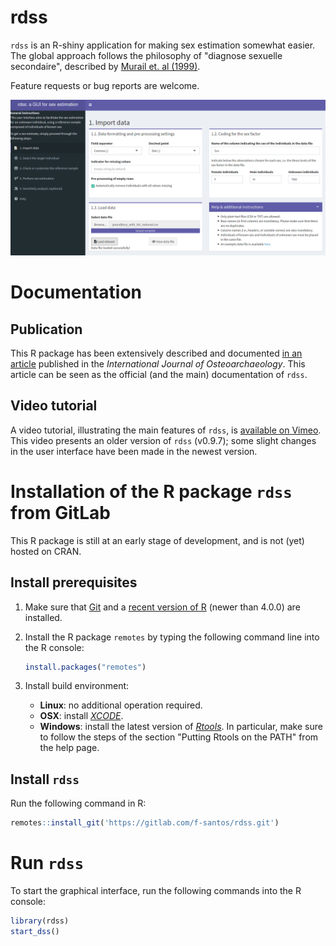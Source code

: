rdss
====

`rdss` is an R-shiny application for making sex estimation somewhat easier. The global approach follows the philosophy of "diagnose sexuelle secondaire", described by [Murail et. al (1999)](https://doi.org/10.1002/(SICI)1099-1212(199901/02)9:1%3C39::AID-OA458%3E3.0.CO;2-V).

Feature requests or bug reports are welcome.

![rdss_UI](./inst/rdss_UI.png "An overview of `rdss` user interface")

# Documentation

## Publication

This R package has been extensively described and documented [in an article](https://doi.org/10.1002/oa.2957) published in the *International Journal of Osteoarchaeology*. This article can be seen as the official (and the main) documentation of `rdss`.

## Video tutorial

A video tutorial, illustrating the main features of `rdss`, is [available on Vimeo](https://vimeo.com/465373176). This video presents an older version of `rdss` (v0.9.7); some slight changes in the user interface have been made in the newest version.

# Installation of the R package `rdss` from GitLab

This R package is still at an early stage of development, and is not (yet) hosted on CRAN.

## Install prerequisites

1. Make sure that [Git](https://git-scm.com/) and a [recent version of R](https://cran.r-project.org/) (newer than 4.0.0) are installed.

2. Install the R package `remotes` by typing the following command line into the R console:

   ```r
   install.packages("remotes")
   ```

3. Install build environment:
    * **Linux**: no additional operation required.
    * **OSX**: install *[XCODE](https://developer.apple.com/xcode/)*.
    * **Windows**: install the latest version of *[Rtools](https://cran.r-project.org/bin/windows/Rtools/)*. In particular, make sure to follow the steps of the section "Putting Rtools on the PATH" from the help page.

## Install `rdss`

Run the following command in R:

```r
remotes::install_git('https://gitlab.com/f-santos/rdss.git')
```
	
# Run `rdss`

To start the graphical interface, run the following commands into the R console:

```r
library(rdss)
start_dss()
```
